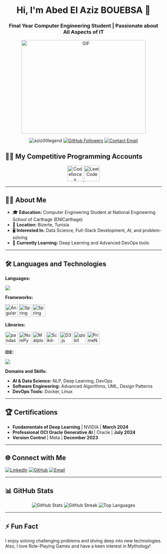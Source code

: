 
<h1 align="center">Hi, I'm Abed El Aziz BOUEBSA 👋</h1>
<h3 align="center">Final Year Computer Engineering Student | Passionate about All Aspects of IT</h3>

<p align="center">
  <a target="_blank" align="center">
  <img align="center" top="500" height="300" width="400" alt="GIF" src="https://media4.giphy.com/media/v1.Y2lkPTc5MGI3NjExMzVneTIweW1qOWp1dzVkYnh1dnk0bW9haTkzN3V1bm0zeTU3ZGJscSZlcD12MV9pbnRlcm5hbF9naWZfYnlfaWQmY3Q9Zw/YYW0hHizzIOrlhimPG/giphy.webp" >
  </a>
</p>



<p align="center">
  <img src="https://komarev.com/ghpvc/?username=aziz00legend&label=Profile%20views&color=0e75b6&style=flat" alt="aziz00legend" />
  <a href="https://github.com/aziz00legend?tab=followers"><img src="https://img.shields.io/github/followers/aziz00legend?label=Followers&style=social" alt="GitHub Followers" /></a>
  <a href="mailto:abdelaziz.bouabsa@enicar.ucar.tn"><img src="https://img.shields.io/badge/Email-abdelaziz.bouabsa%40enicar.ucar.tn-red" alt="Contact Email" /></a>
</p>


## 👨‍💻 My Competitive Programming Accounts

<p align="center">
    <a href="https://codeforces.com/profile/Abed_el_Aziz_Bouebsa" target="_blank" rel="noopener">
        <img src="https://store-images.s-microsoft.com/image/apps.48094.14504742535903781.aedbca21-113a-48f4-b001-4204e73b22fc.503f883f-8339-4dc5-8609-81713a59281f" width="50" height="50" alt="Codeforces Profile"/>
    </a>
    <a href="https://leetcode.com/u/user7436NJ/" target="_blank" rel="noopener">
        <img src="https://img.icons8.com/external-tal-revivo-shadow-tal-revivo/50/000000/external-level-up-your-coding-skills-and-quickly-land-a-job-logo-shadow-tal-revivo.png" alt="LeetCode" width="50" height="50"/>
    </a>
</p>

---

## 👨‍💻 About Me
- 🎓 **Education:** Computer Engineering Student at National Engineering School of Carthage (ENICarthage)
- 📍 **Location:** Bizerte, Tunisia
- 🖥️ **Interested In:** Data Science, Full-Stack Development, AI, and problem-solving 
- 🌱 **Currently Learning:** Deep Learning and Advanced DevOps tools

---

## 🛠️ Languages and Technologies

**Languages:**
<p align="left">
  <img src="https://skillicons.dev/icons?i=py,ts,js,css,html,java,c,cpp,cs"/>
</p>

**Frameworks:**
<p align="left">
  <img src="https://img.icons8.com/color/48/000000/angularjs.png" alt="Angular" width="40" height="40"/>
  <img src="https://img.icons8.com/color/48/000000/spring-logo.png" alt="Spring Boot" width="40" height="40"/>
  <img src="https://img.icons8.com/color/48/000000/spring-security.png" alt="Spring Security" width="40" height="40"/>
</p>

**Libraries:**
<p align="left">
  <img src="https://img.icons8.com/fluency/48/000000/pandas.png" alt="pandas" width="40" height="40"/>
  <img src="https://img.icons8.com/color/48/000000/numpy.png" alt="NumPy" width="40" height="40"/>
  <img src="https://img.icons8.com/color/48/000000/matplotlib.png" alt="Matplotlib" width="40" height="40"/>
  <img src="https://img.icons8.com/color/48/000000/scikit-learn.png" alt="Scikit-Learn" width="40" height="40"/>
  <img src="https://img.icons8.com/color/48/000000/d3js.png" alt="D3.js" width="40" height="40"/>
  <img src="https://img.icons8.com/color/48/000000/qiskit.png" alt="qiskit" width="40" height="40"/>
  <img src="https://img.icons8.com/color/48/000000/prime-ng.png" alt="PrimeNG" width="40" height="40"/>
</p>

**IDE:**
<p align="left">
  <img src="https://skillicons.dev/icons?i=vscode,anaconda,idea"/>
</p>

**Domains and Skills:**
- **AI & Data Science:** NLP, Deep Learning, DevOps
- **Software Engineering:** Advanced Algorithms, UML, Design Patterns
- **DevOps Tools:** Docker, Linux

---

## 🏆 Certifications
- **Fundamentals of Deep Learning** | NVIDIA | **March 2024**
- **Professional OCI Oracle Generative AI** | Oracle | **July 2024**
- **Version Control** | Meta | **December 2023**

---

## 🌐 Connect with Me
<p align="left">
  <a href="https://www.linkedin.com/in/your-linkedin-profile" target="_blank"><img src="https://img.icons8.com/fluent/48/000000/linkedin.png" alt="LinkedIn"/></a>
  <a href="https://github.com/aziz00legend" target="_blank"><img src="https://img.icons8.com/fluent/48/000000/github.png" alt="GitHub"/></a>
  <a href="mailto:abdelaziz.bouabsa@enicar.ucar.tn"><img src="https://img.icons8.com/fluent/48/000000/gmail.png" alt="Email"/></a>
</p>

---

## 📊 GitHub Stats
<p align="center">
  <img src="https://github-readme-stats.vercel.app/api?username=aziz00legend&show_icons=true&theme=radical" alt="GitHub Stats" />
  <img src="https://github-readme-streak-stats.herokuapp.com/?user=aziz00legend&theme=radical" alt="GitHub Streak" />
  <img src="https://github-readme-stats.vercel.app/api/top-langs/?username=aziz00legend&layout=compact&theme=radical" alt="Top Languages" />
</p>

---

## ⚡ Fun Fact
I enjoy solving challenging problems and diving deep into new technologies. Also, I love Role-Playing Games and have a keen interest in Mythology!
